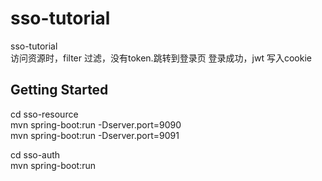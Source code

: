 # sso-tutorial
sso-tutorial  
访问资源时，filter 过滤，没有token.跳转到登录页
登录成功，jwt 写入cookie
  
## Getting Started
cd sso-resource   
mvn spring-boot:run -Dserver.port=9090  
mvn spring-boot:run -Dserver.port=9091  
  
cd sso-auth   
mvn spring-boot:run 
